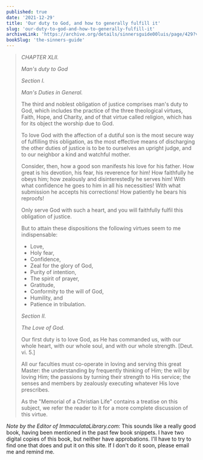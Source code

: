 ```yaml
---
published: true
date: '2021-12-29'
title: 'Our duty to God, and how to generally fulfill it'
slug: 'our-duty-to-god-and-how-to-generally-fulfill-it'
archiveLink: 'https://archive.org/details/sinnersguide00luis/page/429?view=theater'
bookSlug: 'the-sinners-guide'
---
```


> *CHAPTER XLII.*
> 
> *Man's duty to God*
> 
> *Section I.*
> 
> *Man's Duties in General.*
> 
> The third and noblest obligation of justice comprises man's duty to God, which includes the practice of the three theological virtues, Faith, Hope, and Charity, and of that virtue called religion, which has for its object the worship due to God.
> 
> To love God with the affection of a dutiful son is the most secure way of fulfilling this obligation, as the most effective means of discharging the other duties of justice is to be to ourselves an upright judge, and to our neighbor a kind and watchful mother.
> 
> Consider, then, how a good son manifests his love for his father. How great is his devotion, his fear, his reverence for him! How faithfully he obeys him; how zealously and disinterestedly he serves him! With what confidence he goes to him in all his necessities! With what submission he accepts his corrections! How patiently he bears his reproofs!
> 
> Only serve God with such a heart, and you will faithfully fulfil this obligation of justice.
> 
> But to attain these dispositions the following virtues seem to me indispensable:
> 
> * Love,
> * Holy fear,
> * Confidence,
> * Zeal for the glory of God,
> * Purity of intention,
> * The spirit of prayer,
> * Gratitude,
> * Conformity to the will of God,
> * Humility, and
> * Patience in tribulation.
>
> *Section II.*
> 
> *The Love of God.*
> 
> Our first duty is to love God, as He has commanded us, with our whole heart, with our whole soul, and with our whole strength. [Deut. vi. 5.]
> 
> All our faculties must co-operate in loving and serving this great Master: the understanding by frequently thinking of Him; the will by loving Him; the passions by turning their strength to His service; the senses and members by zealously executing whatever His love prescribes.
> 
> As the "Memorial of a Christian Life" contains a treatise on this subject, we refer the reader to it for a more complete discussion of this virtue.

*Note by the Editor of ImmaculataLibrary.com*: This sounds like a really good book, having been mentioned in the past few book snippets. I have two digital copies of this book, but neither have approbations. I'll have to try to find one that does and put it on this site. If I don't do it soon, please email me and remind me.